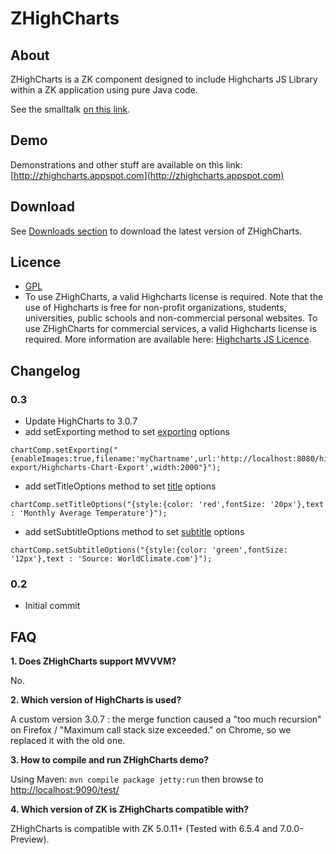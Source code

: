 # ZHighCharts

## About

ZHighCharts is a ZK component designed to include Highcharts JS Library within a ZK application using pure Java code.

See the smalltalk [on this link](http://books.zkoss.org/wiki/Small_Talks/2012/November/ZHighCharts:_Integrating_ZK_with_Highcharts).

## Demo

Demonstrations and other stuff are available on this link: [http://zhighcharts.appspot.com](http://zhighcharts.appspot.com)

## Download

See [Downloads section](https://github.com/NGI-Maghreb/ZK/downloads) to download the latest version of ZHighCharts.

## Licence
* [GPL](https://github.com/NGI-Maghreb/ZK/blob/master/zhighcharts/zkdoc/COPYING)
* To use ZHighCharts, a valid Highcharts license is required. Note that the use of Highcharts is free for non-profit organizations, students, universities, public schools and non-commercial personal websites. To use ZHighCharts for commercial services, a valid Highcharts license is required.
More information are available here: [Highcharts JS Licence](http://shop.highsoft.com/highcharts.html).

## Changelog
### 0.3
* Update HighCharts to 3.0.7
* add setExporting method to set [exporting](http://api.highcharts.com/highcharts#exporting) options
 ```
chartComp.setExporting("{enableImages:true,filename:'myChartname',url:'http://localhost:8080/highcharts-export/Highcharts-Chart-Export',width:2000"}");
 ```
* add setTitleOptions method to set [title](http://api.highcharts.com/highcharts#title) options
 ```
chartComp.setTitleOptions("{style:{color: 'red',fontSize: '20px'},text : 'Monthly Average Temperature'}"); 
```
* add setSubtitleOptions method to set [subtitle](http://api.highcharts.com/highcharts#subtitle) options
 ```
chartComp.setSubtitleOptions("{style:{color: 'green',fontSize: '12px'},text : 'Source: WorldClimate.com'}");
 ```
### 0.2
* Initial commit

## FAQ
**1. Does ZHighCharts support MVVVM?**

No.

**2. Which version of HighCharts is used?**

A custom version 3.0.7 : the merge function caused a "too much recursion" on Firefox / "Maximum call stack size exceeded." on Chrome, so we replaced it with the old one.

**3. How to compile and run ZHighCharts demo?**

Using Maven: `mvn compile package jetty:run` then browse to [http://localhost:9090/test/](http://localhost:9090/test/)

**4. Which version of ZK is ZHighCharts compatible with?**

ZHighCharts is compatible with ZK 5.0.11+ (Tested with 6.5.4 and 7.0.0-Preview).

